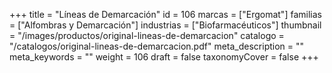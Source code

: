 +++
title = "Líneas de Demarcación"
id = 106
marcas = ["Ergomat"]
familias = ["Alfombras y Demarcación"]
industrias = ["Biofarmacéuticos"]
thumbnail = "/images/productos/original-lineas-de-demarcacion"
catalogo = "/catalogos/original-lineas-de-demarcacion.pdf"
meta_description = ""
meta_keywords = ""
weight = 106
draft = false
taxonomyCover = false
+++
